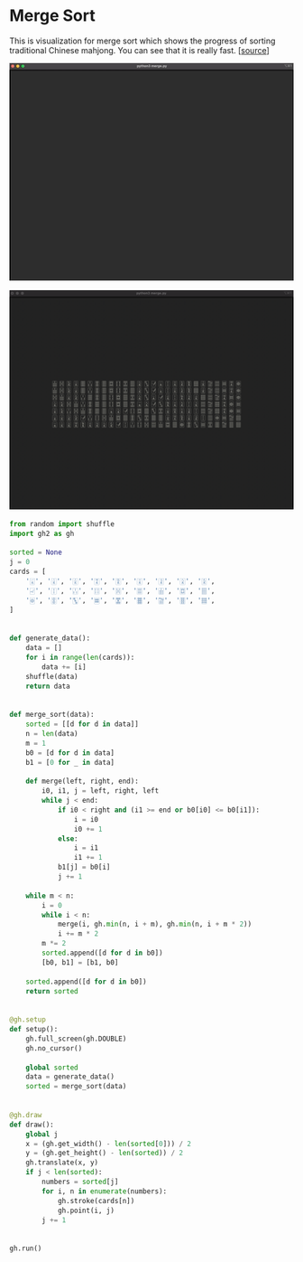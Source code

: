 # Merge Sort

This is visualization for merge sort which shows the progress of sorting traditional Chinese mahjong. You can see that it is really fast. [[source](../../examples/merge.py)]

![merge](https://raw.githubusercontent.com/charming-art/public-files/master/example_merge.gif)

![merge](https://raw.githubusercontent.com/charming-art/public-files/master/example_merge.png)

```py
from random import shuffle
import gh2 as gh

sorted = None
j = 0
cards = [
    '🀇', '🀈', '🀉', '🀊', '🀋', '🀌', '🀍', '🀎', '🀏',
    '🀐', '🀑', '🀒', '🀓', '🀔', '🀕', '🀖', '🀗', '🀘',
    '🀙', '🀚', '🀛', '🀜', '🀝', '🀞', '🀟', '🀠', '🀡',
]


def generate_data():
    data = []
    for i in range(len(cards)):
        data += [i]
    shuffle(data)
    return data


def merge_sort(data):
    sorted = [[d for d in data]]
    n = len(data)
    m = 1
    b0 = [d for d in data]
    b1 = [0 for _ in data]

    def merge(left, right, end):
        i0, i1, j = left, right, left
        while j < end:
            if i0 < right and (i1 >= end or b0[i0] <= b0[i1]):
                i = i0
                i0 += 1
            else:
                i = i1
                i1 += 1
            b1[j] = b0[i]
            j += 1

    while m < n:
        i = 0
        while i < n:
            merge(i, gh.min(n, i + m), gh.min(n, i + m * 2))
            i += m * 2
        m *= 2
        sorted.append([d for d in b0])
        [b0, b1] = [b1, b0]

    sorted.append([d for d in b0])
    return sorted


@gh.setup
def setup():
    gh.full_screen(gh.DOUBLE)
    gh.no_cursor()

    global sorted
    data = generate_data()
    sorted = merge_sort(data)


@gh.draw
def draw():
    global j
    x = (gh.get_width() - len(sorted[0])) / 2
    y = (gh.get_height() - len(sorted)) / 2
    gh.translate(x, y)
    if j < len(sorted):
        numbers = sorted[j]
        for i, n in enumerate(numbers):
            gh.stroke(cards[n])
            gh.point(i, j)
        j += 1


gh.run()
```
